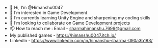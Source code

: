 - 👋 Hi, I’m @Himanshu0047
- 👀 I’m interested in Game Development
- 🌱 I’m currently learning Unity Engine and sharpening my coding skills
- 💞️ I’m looking to collaborate on Game Development projects
- 📫 How to reach me : Email - sharmahimanshu.7699@gmail.com
- My published games - https://himanshu0047.itch.io/
- LinkedIn - https://www.linkedin.com/in/himanshu-sharma-090a3b183/

<!---
Himanshu0047/Himanshu0047 is a ✨ special ✨ repository because its `README.md` (this file) appears on your GitHub profile.
You can click the Preview link to take a look at your changes.
--->
